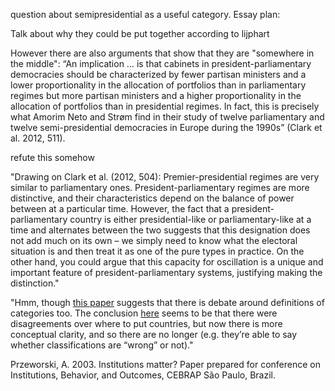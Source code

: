 question about semipresidential as a useful category.
Essay plan:

Talk about why they could be put together according to lijphart

However there are also arguments that show that they are "somewhere in the middle":
“An implication … is that cabinets in president-parliamentary democracies should be characterized by fewer partisan ministers and a lower proportionality in the allocation of portfolios than in parliamentary regimes but more partisan ministers and a higher proportionality in the allocation of portfolios than in presidential regimes. In fact, this is precisely what Amorim Neto and Strøm find in their study of twelve parliamentary and twelve semi-presidential democracies in Europe during the 1990s” (Clark et al. 2012, 511).

refute this somehow

"Drawing on Clark et al. (2012, 504): Premier-presidential regimes are very similar to parliamentary ones. President-parliamentary regimes are more distinctive, and their characteristics depend on the balance of power between at a particular time. However, the fact that a president-parliamentary country is either presidential-like or parliamentary-like at a time and alternates between the two suggests that this designation does not add much on its own – we simply need to know what the electoral situation is and then treat it as one of the pure types in practice. On the other hand, you could argue that this capacity for oscillation is a unique and important feature of president-parliamentary systems, justifying making the distinction."

"Hmm, though [this paper](https://ejpr.onlinelibrary.wiley.com/doi/abs/10.1111/1475-6765.00084) suggests that there is debate around definitions of categories too. The conclusion [here](https://journals.sagepub.com/doi/10.1177/1478929919864770) seems to be that there were disagreements over where to put countries, but now there is more conceptual clarity, and so there are no longer (e.g. they’re able to say whether classifications are “wrong” or not)."

Przeworski, A. 2003. Institutions matter? Paper prepared for conference on Institutions, Behavior, and Outcomes, CEBRAP São Paulo, Brazil.